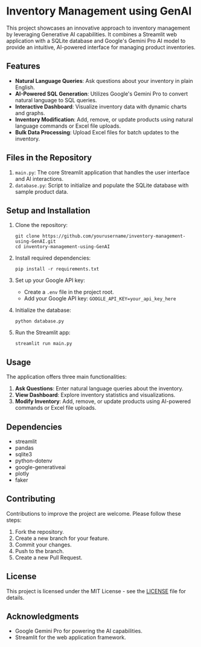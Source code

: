 # Inventory Management using GenAI

This project showcases an innovative approach to inventory management by leveraging Generative AI capabilities. It combines a Streamlit web application with a SQLite database and Google's Gemini Pro AI model to provide an intuitive, AI-powered interface for managing product inventories.

## Features

- **Natural Language Queries**: Ask questions about your inventory in plain English.
- **AI-Powered SQL Generation**: Utilizes Google's Gemini Pro to convert natural language to SQL queries.
- **Interactive Dashboard**: Visualize inventory data with dynamic charts and graphs.
- **Inventory Modification**: Add, remove, or update products using natural language commands or Excel file uploads.
- **Bulk Data Processing**: Upload Excel files for batch updates to the inventory.

## Files in the Repository

1. `main.py`: The core Streamlit application that handles the user interface and AI interactions.
2. `database.py`: Script to initialize and populate the SQLite database with sample product data.

## Setup and Installation

1. Clone the repository:
   ```
   git clone https://github.com/yourusername/inventory-management-using-GenAI.git
   cd inventory-management-using-GenAI
   ```

2. Install required dependencies:
   ```
   pip install -r requirements.txt
   ```

3. Set up your Google API key:
   - Create a `.env` file in the project root.
   - Add your Google API key: `GOOGLE_API_KEY=your_api_key_here`

4. Initialize the database:
   ```
   python database.py
   ```

5. Run the Streamlit app:
   ```
   streamlit run main.py
   ```

## Usage

The application offers three main functionalities:

1. **Ask Questions**: Enter natural language queries about the inventory.
2. **View Dashboard**: Explore inventory statistics and visualizations.
3. **Modify Inventory**: Add, remove, or update products using AI-powered commands or Excel file uploads.

## Dependencies

- streamlit
- pandas
- sqlite3
- python-dotenv
- google-generativeai
- plotly
- faker

## Contributing

Contributions to improve the project are welcome. Please follow these steps:

1. Fork the repository.
2. Create a new branch for your feature.
3. Commit your changes.
4. Push to the branch.
5. Create a new Pull Request.

## License

This project is licensed under the MIT License - see the [LICENSE](LICENSE) file for details.

## Acknowledgments

- Google Gemini Pro for powering the AI capabilities.
- Streamlit for the web application framework.
